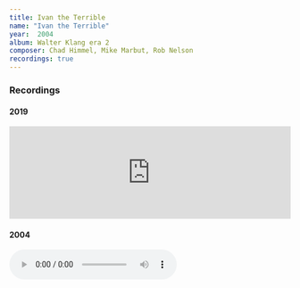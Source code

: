 ```yaml
---
title: Ivan the Terrible
name: "Ivan the Terrible"
year:  2004
album: Walter Klang era 2
composer: Chad Himmel, Mike Marbut, Rob Nelson
recordings: true
---
```


<h3>Recordings</h3>

<h4>2019</h4>
<iframe width="100%" height="166" scrolling="no" frameborder="no" allow="autoplay" src="https://w.soundcloud.com/player/?url=https%3A//api.soundcloud.com/tracks/674676320&color=%23ff5500&auto_play=false&hide_related=false&show_comments=true&show_user=true&show_reposts=false&show_teaser=true"></iframe>

<h4>2004</h4>
<audio controls="">
              <source src="http://walterklang.com/mp3/2004-02-21/get%20a%20grip/ivan_terrible.mp3" type="audio/mpeg">
                <a href="http://walterklang.com/mp3/2004-02-21/get%20a%20grip/ivan_terrible.mp3">ivan_terrible.mp3</a>
          </audio>
